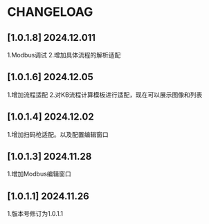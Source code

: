 # CHANGELOAG

## [1.0.1.8] 2024.12.011

1.Modbus调试
2.增加具体流程的解析适配

## [1.0.1.6] 2024.12.05

1.增加流程适配
2.对KB流程计算模板进行适配，现在可以展示图像和列表

## [1.0.1.4] 2024.12.02

1.增加扫码枪适配。以及配置编辑窗口

## [1.0.1.3] 2024.11.28

1.增加Modbus编辑窗口

## [1.0.1.1] 2024.11.26

1.版本号修订为1.0.1.1